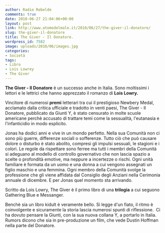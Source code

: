 ```yaml
---
author: Radio Rebelde
comments: true
date: 2010-06-27 21:04:06+00:00
layout: post
link: http://www.atomodelmale.it/2010/06/27/the-giver-il-donatore/
slug: the-giver-il-donatore
title: The Giver - Il Donatore.
wordpress_id: 7582
image: uploads/2010/06/images.jpg
categories:
- Società
tags:
- Libro
- Lois Lowrey
- The Giver
---
```


**The Giver - Il Donatore** è un successo anche in Italia. Sono moltissimi i lettori e le lettrici che hanno apprezzato il romanzo di **Lois Lowry.**

Vincitore di numerosi **premi** letterari tra cui il prestigioso Newbery Medal, acclamato dalla critica ufficiale e tradotto in venti paesi,  The Giver - Il Donatore, pubblicato da Giunti Y, è stato censurato in molte scuole americane perchè accusato di trattare temi come la sessualità, l'eutanasia e l'infanticidio in modo esplicito.

Jonas ha dodici anni e vive in un mondo perfetto. Nella sua Comunità non ci sono più guerre, differenze sociali o sofferenze. Tutto ciò che può causare dolore o disturbo è stato abolito, compresi gli impulsi sessuali, le stagioni e i colori. Le regole da rispettare sono ferree ma tutti i membri della Comunità si adeguano al modello di controllo governativo che non lascia spazio a scelte o profondità emotive, ma neppure a incertezze o rischi. Ogni unità familiare è formata da un uomo e una donna a cui vengono assegnati un figlio maschio e una femmina. Ogni membro della Comunità svolge la professione che gli viene affidata dal Consiglio degli Anziani nella Cerimonia annuale di dicembre. E per Jonas quel momento sta arrivando.

Scritto da Lois Lowry, The Giver è il primo libro di una **trilogia** a cui seguono Gathering Blue e Messanger.

Benchè sia un libro kidult è veramente bello. Si legge d'un fiato, il ritmo è coinvolgente e sicuramente la storia lascia numerosi spunti di riflessione.  Ci ha dovuto pensare la Giunti, con la sua nuova collana Y, a portarlo in Italia. Rumors dicono che sia in pre-produzione un film, che vede Dustin Hoffman nella parte del Donatore.
